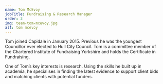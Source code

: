 ```yaml
---
name: Tom McEvoy
jobTitle: Fundraising & Research Manager
order: 3
img: team-tom-mcevoy.jpg
alt: tom mcevoy
---
```


Tom joined Capidale in January 2015. Previous he was the youngest Councillor ever elected to Hull City Council. Tom is a committee member of the Chartered Institute of Fundraising Yorkshire and holds the Certificate in Fundraising.

One of Tom’s key interests is research. Using the skills he built up in academia, he specialises in finding the latest evidence to support client bids and matching clients with potential funders.
